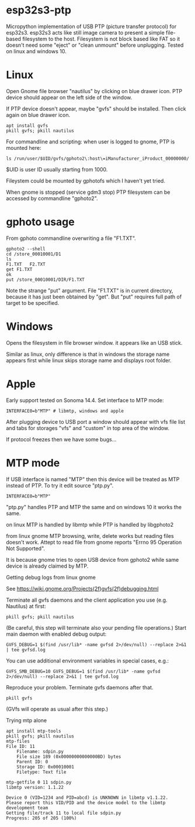 # esp32s3-ptp

Micropython implementation of USB PTP (picture transfer protocol) for esp32s3.
esp32s3 acts like still image camera to present a simple file-based filesystem
to the host. Filesystem is not block based like FAT so it doesn't need some
"eject" or "clean unmount" before unplugging. Tested on linux and windows 10.

# Linux

Open Gnome file browser "nautilus" by clicking
on blue drawer icon. PTP device should appear
on the left side of the window.

If PTP device doesn't appear, maybe "gvfs"
should be installed. Then click again
on blue drawer icon.

    apt install gvfs
    pkill gvfs; pkill nautilus

For commandline and scripting:
when user is logged to gnome, PTP is mounted here:

    ls /run/user/$UID/gvfs/gphoto2\:host\=iManufacturer_iProduct_00000000/

$UID is user ID usually starting from 1000.

Fileystem could be mounted by gphotofs
which I haven't yet tried.

When gnome is stopped (service gdm3 stop)
PTP filesystem can be accessed
by commandline "gphoto2".

# gphoto usage

From gphoto commandline overwriting a file "F1.TXT".

    gphoto2 --shell
    cd /store_00010001/D1
    ls
    F1.TXT   F2.TXT
    get F1.TXT
    ok
    put /store_00010001/DIR/F1.TXT

Note the strange "put" argument. File "F1.TXT" is in
current directory, because it has just been obtained by "get".
But "put" requires full path of target to be specified.

# Windows

Opens the filesystem in file browser window.
it appears like an USB stick.

Similar as linux, only difference is that in
windows the storage name appears first while
linux skips storage name and displays root folder.

# Apple

Early support tested on Sonoma 14.4.
Set interface to MTP mode:

    INTERFACE0=b"MTP" # libmtp, windows and apple

After plugging device to USB port a window should
appear with vfs file list and tabs for storages
"vfs" and "custom" in top area of the window.

If protocol freezes then we have some bugs...

# MTP mode

If USB interface is named "MTP" then this device
will be treated as MTP instead of PTP. To try it
edit source "ptp.py".

    INTERFACE0=b"MTP"

"ptp.py" handles PTP and MTP the same and
on windows 10 it works the same.

on linux MTP is handled by libmtp while PTP is
handled by libgphoto2

from linux gnome MTP browsing, write,
delete works but reading files doesn't work.
Attept to read file from gnome reports
"Errno 95 Operation Not Supported".

It is because gnome tries to open USB device
from gphoto2 while same device is already
claimed by MTP.

Getting debug logs from linux gnome

See https://wiki.gnome.org/Projects(2f)gvfs(2f)debugging.html

Terminate all gvfs daemons and the client application you use (e.g. Nautilus) at first:

    pkill gvfs; pkill nautilus

(Be careful, this step will terminate also your pending file operations.)
Start main daemon with enabled debug output:

    GVFS_DEBUG=1 $(find /usr/lib* -name gvfsd 2>/dev/null) --replace 2>&1 | tee gvfsd.log

You can use additional environment variables in special cases, e.g.:

    GVFS_SMB_DEBUG=10 GVFS_DEBUG=1 $(find /usr/lib* -name gvfsd 2>/dev/null) --replace 2>&1 | tee gvfsd.log

Reproduce your problem.
Terminate gvfs daemons after that.

    pkill gvfs

(GVfs will operate as usual after this step.)

Trying mtp alone

    apt install mtp-tools
    pkill gvfs; pkill nautilus
    mtp-files
    File ID: 11
        Filename: sdpin.py
        File size 189 (0x00000000000000BD) bytes
        Parent ID: 0
        Storage ID: 0x00010001
        Filetype: Text file

    mtp-getfile 0 11 sdpin.py
    libmtp version: 1.1.22

    Device 0 (VID=1234 and PID=abcd) is UNKNOWN in libmtp v1.1.22.
    Please report this VID/PID and the device model to the libmtp development team
    Getting file/track 11 to local file sdpin.py
    Progress: 205 of 205 (100%)
